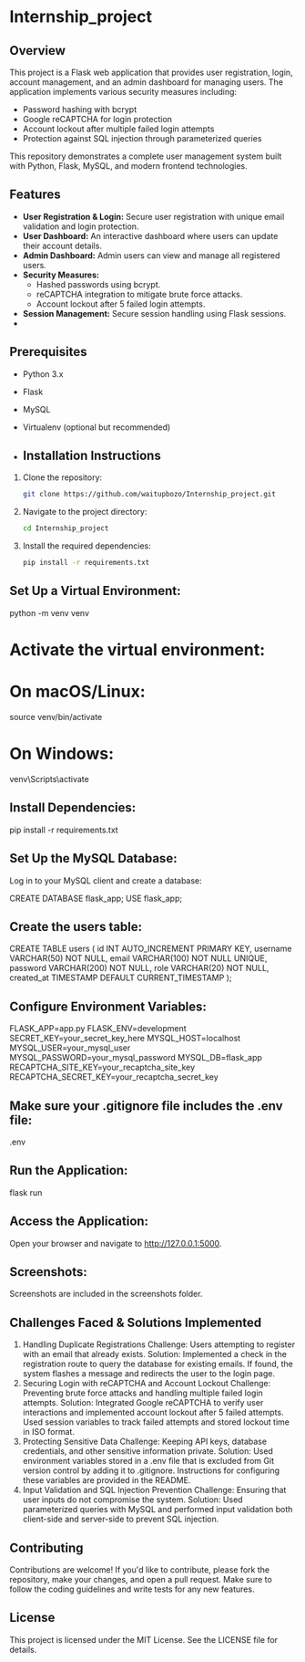 # Internship_project
## Overview
This project is a Flask web application that provides user registration, login, account management, and an admin dashboard for managing users. The application implements various security measures including:
- Password hashing with bcrypt
- Google reCAPTCHA for login protection
- Account lockout after multiple failed login attempts
- Protection against SQL injection through parameterized queries

This repository demonstrates a complete user management system built with Python, Flask, MySQL, and modern frontend technologies.

## Features
- **User Registration & Login:** Secure user registration with unique email validation and login protection.
- **User Dashboard:** An interactive dashboard where users can update their account details.
- **Admin Dashboard:** Admin users can view and manage all registered users.
- **Security Measures:** 
  - Hashed passwords using bcrypt.
  - reCAPTCHA integration to mitigate brute force attacks.
  - Account lockout after 5 failed login attempts.
- **Session Management:** Secure session handling using Flask sessions.
- 
## Prerequisites
- Python 3.x
- Flask
- MySQL
- Virtualenv (optional but recommended)

- ## Installation Instructions
1. Clone the repository:
   ```bash
   git clone https://github.com/waitupbozo/Internship_project.git
   ```
2. Navigate to the project directory:
   ```bash
   cd Internship_project
   ```
3. Install the required dependencies:
   ```bash
   pip install -r requirements.txt
   ```

## Set Up a Virtual Environment:
python -m venv venv
# Activate the virtual environment:
# On macOS/Linux:
source venv/bin/activate
# On Windows:
venv\Scripts\activate

## Install Dependencies:
pip install -r requirements.txt

## Set Up the MySQL Database:
Log in to your MySQL client and create a database:

CREATE DATABASE flask_app;
USE flask_app;

## Create the users table:
CREATE TABLE users (
    id INT AUTO_INCREMENT PRIMARY KEY,
    username VARCHAR(50) NOT NULL,
    email VARCHAR(100) NOT NULL UNIQUE,
    password VARCHAR(200) NOT NULL,
    role VARCHAR(20) NOT NULL,
    created_at TIMESTAMP DEFAULT CURRENT_TIMESTAMP
);

## Configure Environment Variables:
FLASK_APP=app.py
FLASK_ENV=development
SECRET_KEY=your_secret_key_here
MYSQL_HOST=localhost
MYSQL_USER=your_mysql_user
MYSQL_PASSWORD=your_mysql_password
MYSQL_DB=flask_app
RECAPTCHA_SITE_KEY=your_recaptcha_site_key
RECAPTCHA_SECRET_KEY=your_recaptcha_secret_key

## Make sure your .gitignore file includes the .env file:
.env

## Run the Application:
flask run

## Access the Application:
Open your browser and navigate to http://127.0.0.1:5000.

## Screenshots:
Screenshots are included in the screenshots folder.

## Challenges Faced & Solutions Implemented
1. Handling Duplicate Registrations
Challenge: Users attempting to register with an email that already exists.
Solution: Implemented a check in the registration route to query the database for existing emails. If found, the system flashes a message and redirects the user to the login page.
2. Securing Login with reCAPTCHA and Account Lockout
Challenge: Preventing brute force attacks and handling multiple failed login attempts.
Solution: Integrated Google reCAPTCHA to verify user interactions and implemented account lockout after 5 failed attempts. Used session variables to track failed attempts and stored lockout time in ISO format.
3. Protecting Sensitive Data
Challenge: Keeping API keys, database credentials, and other sensitive information private.
Solution: Used environment variables stored in a .env file that is excluded from Git version control by adding it to .gitignore. Instructions for configuring these variables are provided in the README.
4. Input Validation and SQL Injection Prevention
Challenge: Ensuring that user inputs do not compromise the system.
Solution: Used parameterized queries with MySQL and performed input validation both client-side and server-side to prevent SQL injection.

## Contributing
Contributions are welcome! If you'd like to contribute, please fork the repository, make your changes, and open a pull request. Make sure to follow the coding guidelines and write tests for any new features.

## License
This project is licensed under the MIT License. See the LICENSE file for details.
